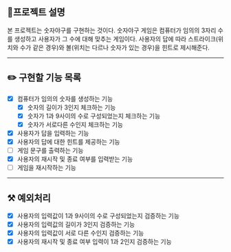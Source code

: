 ## 📕프로젝트 설명
본 프로젝트는 숫자야구를 구현하는 것이다. 숫자야구 게임은 컴퓨터가 임의의 3자리 수를 생성하고 사용자가 그 수에 대해 맞추는 게임이다.
사용자의 답에 따라 스트라이크(위치와 수가 같은 경우)와 볼(위치는 다르나 숫자가 있는 경우)을 힌트로 제시해준다.

--- 

## ✏️ 구현할 기능 목록
- [x] 컴퓨터가 임의의 숫자를 생성하는 기능
    - [x] 숫자의 길이가 3인지 체크하는 기능
    - [x] 숫자가 1과 9사이의 수로 구성되었는지 체크하는 기능
    - [x] 숫자가 서로다른 수인지 체크하는 기능
- [x] 사용자가 답을 입력하는 기능
- [x] 사용자의 답에 대한 힌트를 제공하는 기능
- [ ] 게임 문구를 출력하는 기능
- [x] 사용자의 재시작 및 종료 여부를 입력받는 기능
- [ ] 게임을 재시작하는 기능

--- 

## ⚒️ 예외처리
- [x] 사용자의 입력값이 1과 9사이의 수로 구성되었는지 검증하는 기능
- [x] 사용자의 입력값의 길이가 3인지 검증하는 기능
- [x] 사용자의 입력값이 서로 다른 수인지 검증하는 기능
- [x] 사용자의 재시작 및 종료 여부 입력이 1과 2인지 검증하는 기능